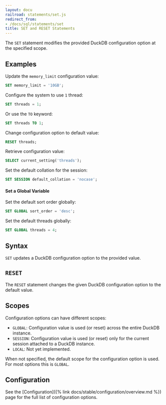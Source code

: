 ```yaml
---
layout: docu
railroad: statements/set.js
redirect_from:
- /docs/sql/statements/set
title: SET and RESET Statements
---
```


The `SET` statement modifies the provided DuckDB configuration option at the specified scope.

## Examples

Update the `memory_limit` configuration value:

```sql
SET memory_limit = '10GB';
```

Configure the system to use `1` thread:

```sql
SET threads = 1;
```

Or use the `TO` keyword:

```sql
SET threads TO 1;
```

Change configuration option to default value:

```sql
RESET threads;
```

Retrieve configuration value:

```sql
SELECT current_setting('threads');

```

Set the default collation for the session:

```sql
SET SESSION default_collation = 'nocase';
```

#### Set a Global Variable

Set the default sort order globally:

```sql
SET GLOBAL sort_order = 'desc';
```

Set the default threads globally: 

```sql 
SET GLOBAL threads = 4;
```

## Syntax

<div id="rrdiagram1"></div>

`SET` updates a DuckDB configuration option to the provided value.

## `RESET`

<div id="rrdiagram2"></div>

The `RESET` statement changes the given DuckDB configuration option to the default value.

## Scopes

Configuration options can have different scopes:

* `GLOBAL`: Configuration value is used (or reset) across the entire DuckDB instance.
* `SESSION`: Configuration value is used (or reset) only for the current session attached to a DuckDB instance.
* `LOCAL`: Not yet implemented.

When not specified, the default scope for the configuration option is used. For most options this is `GLOBAL`.

## Configuration

See the [Configuration]({% link docs/stable/configuration/overview.md %}) page for the full list of configuration options.
